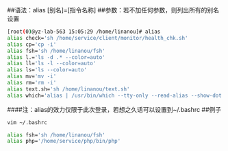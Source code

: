 ##语法：alias [别名]=[指令名称]
##参数：若不加任何参数，则列出所有的别名设置
```bash
[root(0)@yz-lab-563 15:05:29 /home/linanou]# alias
alias check='sh /home/service/client/monitor/health_chk.sh'
alias cp='cp -i'
alias fsh='sh /home/linanou/fsh'
alias l.='ls -d .* --color=auto'
alias ll='ls -l --color=auto'
alias ls='ls --color=auto'
alias mv='mv -i'
alias rm='rm -i'
alias text.sh='sh /home/linanou/text.sh'
alias which='alias | /usr/bin/which --tty-only --read-alias --show-dot --show-tilde'
```
####注：alias的效力仅限于此次登录，若想之久话可以设置到~/.bashrc
##例子
```bash
vim ~/.bashrc

alias fsh='sh /home/linanou/fsh'
alias php='/home/service/php/bin/php'
```
